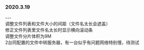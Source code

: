 ### 2020.3.19
---<br/>
调整文件列表和文件大小的间距（文件名太长会遮盖）<br/>
修正文件列表里文件名太长时显示横向滚动条<br/>
调整文件分片体积为9M<br/>
2台同配置的文件中转服务器，有一台似乎有问题网络特别慢，待测试<br/>
